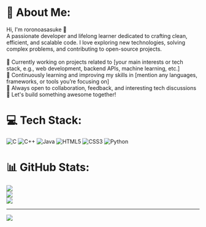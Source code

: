 # 💫 About Me:
Hi, I'm roronoasasuke 👋<br>A passionate developer and lifelong learner dedicated to crafting clean, efficient, and scalable code. I love exploring new technologies, solving complex problems, and contributing to open-source projects.<br><br>🔭 Currently working on projects related to [your main interests or tech stack, e.g., web development, backend APIs, machine learning, etc.]<br>🌱 Continuously learning and improving my skills in [mention any languages, frameworks, or tools you’re focusing on]<br>💬 Always open to collaboration, feedback, and interesting tech discussions<br>🚀 Let's build something awesome together!


# 💻 Tech Stack:
![C](https://img.shields.io/badge/c-%2300599C.svg?style=for-the-badge&logo=c&logoColor=white) ![C++](https://img.shields.io/badge/c++-%2300599C.svg?style=for-the-badge&logo=c%2B%2B&logoColor=white) ![Java](https://img.shields.io/badge/java-%23ED8B00.svg?style=for-the-badge&logo=openjdk&logoColor=white) ![HTML5](https://img.shields.io/badge/html5-%23E34F26.svg?style=for-the-badge&logo=html5&logoColor=white) ![CSS3](https://img.shields.io/badge/css3-%231572B6.svg?style=for-the-badge&logo=css3&logoColor=white) ![Python](https://img.shields.io/badge/python-3670A0?style=for-the-badge&logo=python&logoColor=ffdd54)
# 📊 GitHub Stats:
![](https://github-readme-stats.vercel.app/api?username=roronoasasuke&theme=dark&hide_border=false&include_all_commits=false&count_private=false)<br/>
![](https://nirzak-streak-stats.vercel.app/?user=roronoasasuke&theme=dark&hide_border=false)<br/>
![](https://github-readme-stats.vercel.app/api/top-langs/?username=roronoasasuke&theme=dark&hide_border=false&include_all_commits=false&count_private=false&layout=compact)

---
[![](https://visitcount.itsvg.in/api?id=roronoasasuke&icon=0&color=0)](https://visitcount.itsvg.in)

<!-- Proudly created with GPRM ( https://gprm.itsvg.in ) -->
